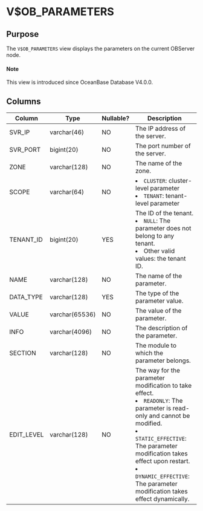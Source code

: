 # V$OB_PARAMETERS

## Purpose

The `V$OB_PARAMETERS` view displays the parameters on the current OBServer node.

<main id="notice" type='explain'>
  <h4>Note</h4>
  <p>This view is introduced since OceanBase Database V4.0.0. </p>
</main>

## Columns

| Column | Type | Nullable? | Description |
|------------|----------------|------------|---------------------------------------------------------------------------------------------------|
| SVR_IP | varchar(46) | NO | The IP address of the server. |
| SVR_PORT | bigint(20) | NO | The port number of the server. |
| ZONE | varchar(128) | NO | The name of the zone. |
| SCOPE | varchar(64) | NO | <li> `CLUSTER`: cluster-level parameter   <li> `TENANT`: tenant-level parameter |
| TENANT_ID | bigint(20) | YES | The ID of the tenant. <li> `NULL`: The parameter does not belong to any tenant.   <li> Other valid values: the tenant ID. |
| NAME | varchar(128) | NO | The name of the parameter. |
| DATA_TYPE | varchar(128) | YES | The type of the parameter value. |
| VALUE | varchar(65536) | NO | The value of the parameter. |
| INFO | varchar(4096) | NO | The description of the parameter. |
| SECTION | varchar(128) | NO | The module to which the parameter belongs. |
| EDIT_LEVEL | varchar(128) | NO | The way for the parameter modification to take effect. <li> `READONLY`: The parameter is read-only and cannot be modified.   <li> `STATIC_EFFECTIVE`: The parameter modification takes effect upon restart.   <li> `DYNAMIC_EFFECTIVE`: The parameter modification takes effect dynamically. |
